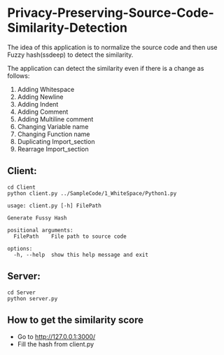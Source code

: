 # Privacy-Preserving-Source-Code-Similarity-Detection
The idea of this application is to normalize the source code and then use Fuzzy hash(ssdeep) to detect the similarity.

The application can detect the similarity even if there is a change as follows:
1. Adding Whitespace
2. Adding Newline
3. Adding Indent
4. Adding Comment
5. Adding Multiline comment
6. Changing Variable name
7. Changing Function name
8. Duplicating Import_section
9. Rearrage Import_section

## Client:
```
cd Client
python client.py ../SampleCode/1_WhiteSpace/Python1.py
```

```
usage: client.py [-h] FilePath

Generate Fussy Hash

positional arguments:
  FilePath    File path to source code

options:
  -h, --help  show this help message and exit
```

## Server:
```
cd Server
python server.py 
```

## How to get the similarity score
- Go to http://127.0.0.1:3000/
- Fill the hash from client.py
